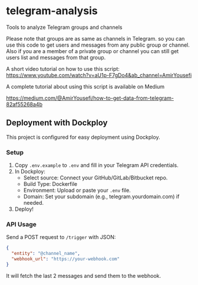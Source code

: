 # telegram-analysis
Tools to analyze Telegram groups and channels

Please note that groups are as same as channels in Telegram. so you can use this code to get users and messages from any public group or channel. Also if you are a member of a private group or channel you can still get users list and messages from that group.

A short video tutorial on how to use this script:
https://www.youtube.com/watch?v=aU1p-F7gDo4&ab_channel=AmirYousefi

A complete tutorial about using this script is available on Medium

https://medium.com/@AmirYousefi/how-to-get-data-from-telegram-82af55268a4b

## Deployment with Dockploy

This project is configured for easy deployment using Dockploy.

### Setup
1. Copy `.env.example` to `.env` and fill in your Telegram API credentials.
2. In Dockploy:
   - Select source: Connect your GitHub/GitLab/Bitbucket repo.
   - Build Type: Dockerfile
   - Environment: Upload or paste your `.env` file.
   - Domain: Set your subdomain (e.g., telegram.yourdomain.com) if needed.
3. Deploy!

### API Usage
Send a POST request to `/trigger` with JSON:
```json
{
  "entity": "@channel_name",
  "webhook_url": "https://your-webhook.com"
}
```
It will fetch the last 2 messages and send them to the webhook.
